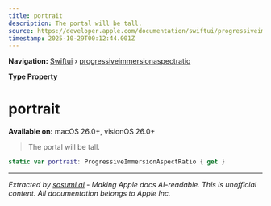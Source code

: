 ```yaml
---
title: portrait
description: The portal will be tall.
source: https://developer.apple.com/documentation/swiftui/progressiveimmersionaspectratio/portrait
timestamp: 2025-10-29T00:12:44.001Z
---
```


**Navigation:** [Swiftui](/documentation/swiftui) › [progressiveimmersionaspectratio](/documentation/swiftui/progressiveimmersionaspectratio)

**Type Property**

# portrait

**Available on:** macOS 26.0+, visionOS 26.0+

> The portal will be tall.

```swift
static var portrait: ProgressiveImmersionAspectRatio { get }
```

---

*Extracted by [sosumi.ai](https://sosumi.ai) - Making Apple docs AI-readable.*
*This is unofficial content. All documentation belongs to Apple Inc.*
